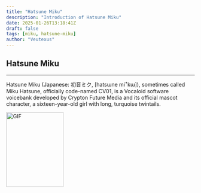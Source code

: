```yaml
---
title: "Hatsune Miku"
description: "Introduction of Hatsune Miku"
date: 2025-01-26T13:18:41Z
draft: false
tags: [miku, hatsune-miku]
author: "Veutexus"
---
```


## Hatsune Miku
---
Hatsune Miku (Japanese: 初音ミク, [hatsɯne miꜜkɯ]), sometimes called Miku Hatsune, officially code-named CV01, is a Vocaloid software voicebank developed by Crypton Future Media and its official mascot character, a sixteen-year-old girl with long, turquoise twintails.

<img src="../../../imgs/miku.gif" alt="GIF" width="153" height="200">